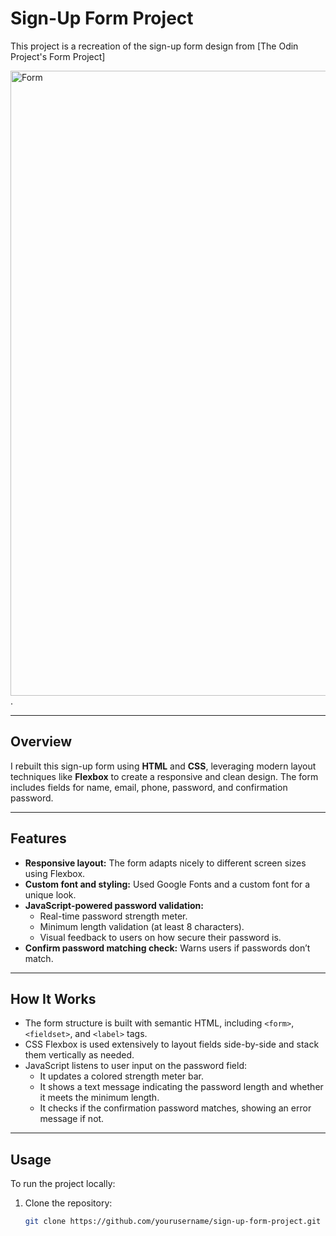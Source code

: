 # Sign-Up Form Project

This project is a recreation of the sign-up form design from [The Odin Project's Form Project]

<img src="https://cdn.statically.io/gh/TheOdinProject/curriculum/afdbabfab03fbc34783c6b6f3920aba4a4d3b935/intermediate_html_css/forms/project_sign_up_form/imgs/sign-up-form.png" alt="Form" width="1000" style="margin-right: 20px;">.

---

## Overview

I rebuilt this sign-up form using **HTML** and **CSS**, leveraging modern layout techniques like **Flexbox** to create a responsive and clean design. The form includes fields for name, email, phone, password, and confirmation password.

---

## Features

- **Responsive layout:** The form adapts nicely to different screen sizes using Flexbox.
- **Custom font and styling:** Used Google Fonts and a custom font for a unique look.
- **JavaScript-powered password validation:**
  - Real-time password strength meter.
  - Minimum length validation (at least 8 characters).
  - Visual feedback to users on how secure their password is.
- **Confirm password matching check:** Warns users if passwords don’t match.

---

## How It Works

- The form structure is built with semantic HTML, including `<form>`, `<fieldset>`, and `<label>` tags.
- CSS Flexbox is used extensively to layout fields side-by-side and stack them vertically as needed.
- JavaScript listens to user input on the password field:
  - It updates a colored strength meter bar.
  - It shows a text message indicating the password length and whether it meets the minimum length.
  - It checks if the confirmation password matches, showing an error message if not.

---


## Usage

To run the project locally:

1. Clone the repository:

   ```bash
   git clone https://github.com/yourusername/sign-up-form-project.git
